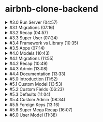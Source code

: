 # airbnb-clone-backend

<details>
<summary> #3.0 Run Server (04:57)
</summary>

**서버 키는 법**

airbnb-clone-backend 폴더 위치 아래에서 터미널을 킨 후 `poetry shell`로 `django` 가상환경으로 들어가준다.
그 다음 `python manage.py runserver` 명령어를 터미널에서 실행해준다.

**서버 닫는 법**

`Ctrl + C`로 중지한다.

</details>

<details>
<summary>
#3.1 Migrations (07:16)
</summary>

**admin page**

/admin/ 페이지로 가려함.

- /admin/ 페이지가 접속이 안되는 경우
  DB에 django_session 이라는 테이블이 없기 때문이다.

서버를 열면서 생긴 'db.sqlite3' 폴더는 DB파일인데 비어있다.

- migration 작업을 통해 문제 해결
  migration은 DB의 state를 수정하는 작업을 의미한다.

  ![Alt text](img/1.png)

  18개의 migration이 있다.

  `python manage.py migrate` 명령어를 터미널에 실행시켜 문제를 해결한다.

  ![Alt text](img/2.png)

- /admin/ 페이지 로그인 시 로그인 오류화면을 볼 수 있음

![Alt text](img/3.png)

</details>

<details>
<summary>
#3.2 Recap (04:57)
</summary>

**migration**

migration 파일에는 DB를 변화시킬 수 있는 python 코드가 들어있다.

이중에는 `auth-user`파일이 있을 것이다. 유저 저장 테이블이다.

</details>

<details>
<summary>
#3.3 Super User (07:24)
</summary>

**관리자 페이지**

터미널을 하나 더 열고 `django` 가상환경으로 들어가준 뒤 `python manage.py createsuperuser`를 실행한다.

비밀번호 설정 시 유효성 검사를 자동으로 해줌을 볼 수 있다.

![Alt text](img/4.png)

`/admin/`으로 들어가 설정한 아이디 비번을 입력하면 관리자 페이지를 볼 수 있다.

![Alt text](img/5.png)

관리자 페이지에서 본인 계정의 비밀번호 변경, 다른 유저의 비밀번호 변경, 유저생성, 그룹생성 등의 작업을 할 수 있다.

</details>

<details>
<summary>
#3.4 Framework vs Library (10:35)
</summary>

**라이브러리와 프레임워크의 차이 설명**

우리가 import를 통해 `라이브러리`를 호출한다.

`프레임워크`는 우리가 쓴 코드를 호출한다.

config폴더의 `setting.py` 파일의 내용을 수정함으로써 사용자의 코드에 맞춰 웹페이지의 내용이 바뀌는 것을 볼 수 있다.

![Alt text](img/6.png)

(프레임워크의 특징이다)

</details>

<details>
<summary>
#3.5 Apps (07:14)
</summary>

**장고의 프로젝트는 application들로 이루어져 있다**

Airbnb를 예시로 든다.

(`room`)숙소 정보와 (`user`)숙소 주인정보나 고객정보를 위한 로직을 같은 파일에 두지 않고 따로 둘 것이다.

`room`을 업로드하고 수정하고 삭제하는 등의 로직과 정보를 DB에 저장하고 변경사항을 적용해야한다.

`user`들이 소통하고 본인의 숙소페이지를 관리하고 본인의 예약정보를 관리하고, DB에 정보를 저장하고 변경사항을 적용해야한다.

</details>

<details>
<summary>
#4.0 Models (10:43)
</summary>

**장고의 프로젝트는 application들로 이루어져 있다**

django가상환경에서 다음 명령어를 터미널에 입력한다.
`python manage.py startapp 어플리케이션_이름`

'어플리케이션\_이름'에 해당하는 폴더가 만들어진다.

house 어플리케이션에 대한 데이터의 detail을 `models.py`에 작성한다.

파일을 수정하고 저장하여도 자동으로 서버가 재시작 되지 않는데 django가 아직 house 어플리케이션에 대해 모르기 때문이다.

config폴더의 `setting.py`파일에 `INSTALLED_APPS`에 우리가 만든 어플리케이션을 추가한다.
![Alt text](img/7.png)

`"houses.apps.HousesConfig"` 추가하기

</details>

<details>
<summary>
#4.1 Migrations (11:55)
</summary>

**Migrations**

django는 자동으로 admin 패널을 우리의 데이터로 생성해준다.

house폴더 아래에 있는 `admin.py`파일에 다음코드를 추가해준다.

```python
@admin.register(House)
class HouseAdmin(admin.ModelAdmin):
    pass
```

House라는 모델을 추가해주는 것을 볼 수 있다.

![Alt text](img/8.png)

하지만 눌러보면 table이 없다는 오류가 뜬다.

직접 migration을 함으로써 table을 만들어 줄 수 있다.

새로운 터미널을 열고 django가상환경상태에 진입한 후, `python manage.py makemigrations` 명령어를 입력한다.

![Alt text](img/9.png)

house 폴더 아래에 migration 폴더가 생겼고, 그 안에 '0001_initial.py'파일이 생겼다.

![Alt text](img/10.png)

변경된 데이터베이스를 적용하기 위해 `python manage.py migrate` 명령어를 입력해준다.

![Alt text](img/11.png)

그러면 이제 Houses를 눌렀을 때 migrate한 데이터베이스가 보인다.

![Alt text](img/12.png)

'ADD HOUSE' 버튼을 눌러 예전에 미리 설정해두었던 db자료형에 맞춰 내용을 추가할 수 있다.

![Alt text](img/13.png)

Houses에 내용물을 하나 추가하고 서버를 껐다키면 전에 추가했었던 내용이 살아있는 것을 확인할 수 있다.

![Alt text](img/14.png)

</details>

<details>
<summary>#4.2 Recap (10:49)</summary>

기존에 설치된 앱과 새로만들어 추가한 앱을 분리하여 따로 합쳐준다.

`INSTALLED_APPS = SYSTEM_APPS + CUSTOM_APPS`

migration을 테스트해보기위해 house폴더 아래에 있는 `models.py`에서 'price'를 'price_per_night'로 바꾼 후 변경사항을 적용시키기 위해 migration을 해준다.

![Alt text](img/15.png)

migration폴더 아래에 새로운 파이썬 파일이 생기고 변경사항이 기록된다.

![Alt text](img/16.png)

변경사항을 `python manage.py makemigrations`로 등록해주고, `python manage.py migrate`로 적용해준다.

![Alt text](img/17.png)

적용된 모습이다.

</details>

<details>
<summary>#4.3 Admin (13:08)</summary>

**admin 패널 추가설정하기**

admin패널에 들어가면 Houses 클래스로부터 만들어진 항목의 이름이 'House object(1)' 로 보인다.

model.py에서 House클래스에 `__str__()` 메소드를 수정해줌으로써 우리가 원하는 형태로 보이게 할 수 있다.

```
    def __str__(self):
        return self.name
```

admin.py에서 `list_display=[]`에 데이터 속성이름을 적어주면 해당 속성들을 미리보기 가능하다.

```
    list_display = [
        "name",
        "price_per_night",
        "address",
        "pets_allowed",
    ]
```

`list_filter=[]`를 추가해주면 오른쪽에 필터목록을 볼 수 있다.

![Alt text](img/18.png)

```
    list_filter = [
        "price_per_night",
        "pets_allowed",
    ]
```

`    search_fields = ["address"]`이 코드를 추가 함으로써 주소를 기준으로 검색할 수 있는 검색창이 생긴다.

`"address_startwith"`를 집어넣으면 검색키워드로 시작하는 것만 뜨고, 그냥 `"address"`만 넣으면 키워드가 중간에 들어있어도 모두 검색된다.

</details>

<details>
<summary>#4.4 Documentation (13:33)</summary>

**Documentation**

[장고문서](https://docs.djangoproject.com/en/4.2/ref/models/fields/)

Documents를 통해 admin패널에서 도움말, 데이터 이름, 데이터 숨기기, 리스트상태에서 수정가능하게 하기 등등의 많은 기능을 적은 코드로 사용할 수 있다.

It's insane~

</details>

<details>
<summary>#5.0 Introduction (11:52)</summary>

**User Applications 환경설정\_0**

인터프리트 설정을 poetry환경으로 잡아준다.

그러면 django 임포트할때 밑에 경고물결줄이 안뜬다.

</details>

<details>
<summary>#5.1 Custom Model (13:53)</summary>

**User Applications 환경설정\_1**

[Documents Link](https://docs.djangoproject.com/en/4.2/topics/auth/customizing/#substituting-a-custom-user-model)

`python manage.py startapp users`로 새로운 커스텀 유저를 만들어준다.

기존 유저의 모든 것을 상속받아야함.

1.  `AbstractUser`의 모든 것을 상속받은 `User`를 커스터마이징하고,

2.  커스터마이징한 `User`를 Django에게 사용하겠다고 인지시켜야한다.

    2-1. 링크에서 추가해야하는 코드를 `setting.py`에 추가한다.

    2-2. user application을 설치해야하므로 `CUSTOM_APPS`에 추가해준다.

    2-3. 커스텀 USER를 만들었는데 이미 옛날에 만들어둔 USER와 충돌을 일으키기 때문에 서버를 끄고 DB를 삭제해준다. "db.sqlite3"을 삭제한다. 서버 재실행해준다.

    2-4. 그리고 houses에 있는 migrations 파일도 지워준다.(0001\_.... 이렇게 생긴 파일들). (폴더와 `__init__.py` 파일은 살려둠)

    2-5. `python manage.py makemigrations`를 해준다.

    ![Alt text](img/19.png)

    2-6. `python manage.py migrate`로 새정보로 업데이트해주고, 동기화된다.

3.  user모델을 admin패널에 추가한다.

    3.1 users폴더에 admin.py에 내용을 추가해준다.

    3.2 다시 페이지를 리로드하면 로그인을 다시해야하는데, DB를 지웠기 때문에 세션이 종료된 것이고, user로 새로 생성해 줘야한다.

    따라서 `python manage.py createsuperuser`로 user계정을 새로 만들어준다.

![Alt text](img/20.png)

유저가 분리되어 보인다. 이전에는 Groups와 같이 있었다.

</details>

<details>
<summary>#5.2 Custom Fields (06:23)</summary>

**Custom User Model**

파이썬 코드에 있는 모델 구조와 DB구조를 서로 동기화 하기 위해 추가작업(기본값 넣어주기 등의 작업)을 해줘야 한다.

만약 'is_host'필드에 기본값을 지정해주지 않고 `python manage.py makemigrations`를 해주면 동기화를 위한 오류를 발생시킬 것이다.

![Alt text](img/21.png)

추가한 'is_host' 필드는 기본값없이 Nill 값으로 추가가 불가능하다는 오류이다.

옵션1. 일회성 기본값제공하기. 하지만 기존 행들의 이 열 값들이 모두 null값이 된다.

옵션2. 이 작업을 중지하고 models.py에서 기본값을 지정해준다.

2번을 선택하여 추가작업을 해줄 것이다.

</details>

<details>
<summary>#5.3 Defaults (11:04)</summary>

**Adding Default**

DB를 수정하여 기존에 있었던 필드가 사라지면 원래 있어야 할 것이 없어져서 오류가 발생한다.

default 값이 필요한 필드에 default값을 넣어주고 makemigrations를 해준다.

웹에서 유저를 클릭하여 들어가보자.

하지만 필드가 non-editable 상태여서 오류가 발생하는 것을 볼 수 있다.

다음 강의에서 해결한다.

</details>

<details>
<summary>#5.4 Custom Admin (08:34)</summary>

**Admin pages modify**

어드민 페이지를 수정하였다.

</details>
<details>
<summary>#5.5 Foreign Keys (13:16)</summary>

**유저 연동시키기(model연결시키기)**

ForeignKey를 사용하여 사용자를 연결한다.

만약 사용자가 지워지면 어떻게 처리할 것인지 정해주어야만 한다.

NULL로 처리해줄 수 있다. 하지만 그 유저가 만든 house가 주인이 없는 채로 남아있으면 안됨으로 house도 같이 delete해주기 위한 CASCADE를 쓴다. `on_delete=models.CASCADE`

그 다음 db.sqlite3과 migrations 폴더에 있는 파일들을 모두 지워준다.(`__init__.py` 빼고)

초기화 해주는 과정이다.

초기화가 되었기 때문에 makemigrations, migrate, createsuperuser를 다 해준다.(jeongyeon, 123)

웹페이지에 들어가서 house에 추가를 해주면 아래에 새로운 필드가 생긴 것을 확인할 수 있다.

![Alt text](img/23.png)

박스를 클릭하면 사용자를 선택해줄 수 있다. 초기여서 '-----'와 'jeongyeon' 2개만 있다.

house가 user의 ForeignKey를 가지고 있다고 알려주었기 때문에 models를 연결할 수 있었다.

PositiveIntegerField를 사용하게되면 단순히 숫자를 저장하기만 한다. 하지만 ForeignKey를 사용하면 Django에게 참조하고 싶은 model을 알려줌으로써 연결을 해준다.

</details>

<details>
<summary>#5.6 Super Mega Recap (16:07)</summary>

**관계형DB를 Django에서 다루기**

사용자를 예시로 user테이블과 house테이블을 연결하였다.

만약 user테이블에있는 user가 하나 사라진다면, 그 user와 연관된 house를 어떻게 처리할 것인지가 문제가 된다.

house를 같이 삭제시키는 방법과 house의 user정보를 null로 만들어버리는 방법 2가지가 있다.

extensions에서 sqlite viewer를 설치하면 django의 sqlite db를 시각화해서 볼 수 있다.

다음에 model들을 생성할 것이기 때문에 house폴더를 삭제시켰다. 그리고 setting.py에서 custom_apps에 있는 house도 지워준다.

그다음 migration폴더에 있는 것도 지워서 초기화 해준다.

</details>
<details>
<summary>#6.0 User Model (11:38)</summary>

**최종 프로젝트에서 사용할 model만들기**

user 모델을 확장하였음

</details>
